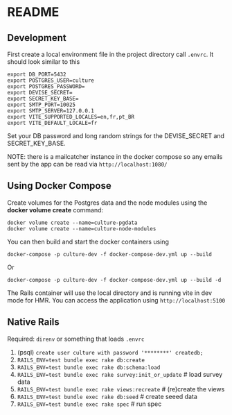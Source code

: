 # README

## Development

First create a local environment file in the project directory call `.envrc`. It should look similar to this

    export DB_PORT=5432
    export POSTGRES_USER=culture
    export POSTGRES_PASSWORD=
    export DEVISE_SECRET=
    export SECRET_KEY_BASE=
    export SMTP_PORT=10025
    export SMTP_SERVER=127.0.0.1
    export VITE_SUPPORTED_LOCALES=en,fr,pt_BR
    export VITE_DEFAULT_LOCALE=fr

Set your DB password and long random strings for the DEVISE_SECRET and SECRET_KEY_BASE.

NOTE: there is a mailcatcher instance in the docker compose so any emails sent by the app can be read via `http://localhost:1080/`

## Using Docker Compose

Create volumes for the Postgres data and the node modules using the **docker volume create** command:

    docker volume create --name=culture-pgdata
    docker volume create --name=culture-node-modules

You can then build and start the docker containers using

    docker-compose -p culture-dev -f docker-compose-dev.yml up --build

Or

    docker-compose -p culture-dev -f docker-compose-dev.yml up --build -d

The Rails container will use the local directory and is running vite in dev mode for HMR. You can access the application
using `http://localhost:5100`

## Native Rails

Required: `direnv` or something that loads `.envrc`

1. (psql) `create user culture with password '********' createdb;`
2. `RAILS_ENV=test bundle exec rake db:create`
3. `RAILS_ENV=test bundle exec rake db:schema:load`
4. `RAILS_ENV=test bundle exec rake survey:init_or_update` # load survey data
5. `RAILS_ENV=test bundle exec rake views:recreate` # (re)create the views
6. `RAILS_ENV=test bundle exec rake db:seed` # create seeed data
7. `RAILS_ENV=test bundle exec rake spec` # run spec



